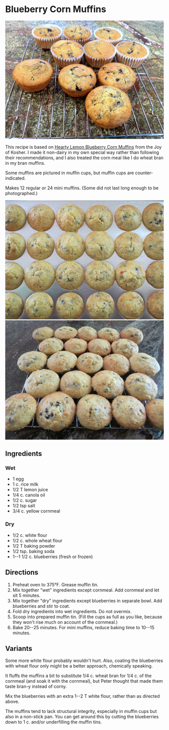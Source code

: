[photographed]: ../indices/photographed.html

# Blueberry Corn Muffins

![blueberry corn muffins](../images/blue_muffins.png)

This recipe is based on [Hearty Lemon Blueberry Corn Muffins](http://www.joyofkosher.com/recipes/hearty-lemon-blueberry-corn-muffins/) from the Joy of Kosher.  I made it non-dairy in my own special way rather than following their recommendations, and I also treated the corn meal like I do wheat bran in my bran muffins.

Some muffins are pictured in muffin cups, but muffin cups are counter-indicated.

Makes 12 regular or 24 mini muffins.  (Some did not last long enough to be photographed.)

![blueberry corn mini-muffins in pan](../images/blueberry_mini_muffins_1.png)
![blueberry corn mini-muffins](../images/blueberry_mini_muffins_2.png)


## Ingredients

### Wet

* 1 egg
* 1 c. rice milk
* 1/2 T lemon juice
* 1/4 c. canola oil
* 1/2 c. sugar
* 1/2 tsp salt
* 3/4 c. yellow cornmeal

### Dry

* 1/2 c. white flour
* 1/2 c. whole wheat flour
* 1/2 T baking powder
* 1/2 tsp. baking soda
* 1--1 1/2 c. blueberries (fresh or frozen)

## Directions

1. Preheat oven to 375°F.  Grease muffin tin.
2. Mix together "wet" ingredients except cornmeal.  Add cornmeal and let sit 5 minutes.
3. Mix together "dry" ingredients except blueberries in separate bowl. Add blueberries and stir to coat.
4. Fold dry ingredients into wet ingredients.  Do not overmix.
5. Scoop into prepared muffin tin.  (Fill the cups as full as you like, because they won't rise much on account of the cornmeal.)
6. Bake 20--25 minutes.  For mini muffins, reduce baking time to 10--15 minutes.

## Variants

Some more white flour probably wouldn't hurt.  Also, coating the blueberries with wheat flour only might be a better approach, chemically speaking.

It fluffs the muffins a bit to substitute 1/4 c. wheat bran for 1/4 c. of the cornmeal (and soak it with the cornmeal), but Peter thought that made them taste bran-y instead of corny.  

Mix the blueberries with an extra 1--2 T white flour, rather than as directed above.

The muffins tend to lack structural integrity, especially in muffin cups but also in a non-stick pan.  You can get around this by cutting the blueberries down to 1 c. and/or underfilling the muffin tins.
